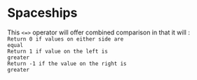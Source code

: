 # Spaceships

This <code><=></code> operator will offer combined comparison in that it will : <br>
<code>Return 0 if values on either side are equal</code><br>
<code>Return 1 if value on the left is greater</code><br>
<code>Return -1 if the value on the right is greater</code>
